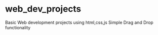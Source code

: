 # web_dev_projects
Basic Web development projects using html,css,js
Simple Drag and Drop functionality
